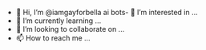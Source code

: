 - 👋 Hi, I’m @iamgayforbella
ai bots- 👀 I’m interested in ...
- 🌱 I’m currently learning ...
- 💞️ I’m looking to collaborate on ...
- 📫 How to reach me ...

<!---
iamgayforbella/iamgayforbella is a ✨ special ✨ repository because its `README.md` (this file) appears on your GitHub profile.
You can click the Preview link to take a look at your changes.
--->

